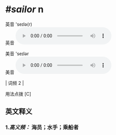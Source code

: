 # ***\#sailor*** n
英音 'seɪlə(r)  
英音
<audio src="./media/sailor-B.aac" controls="controls"></audio>

美音 'seɪlər  
美音
<audio src="./media/sailor.aac" controls="controls"></audio>



| 词频 2 |  

用法点拨  [C]

英文释义
---
### 1.*高义频：* **海员；水手；乘船者**  


